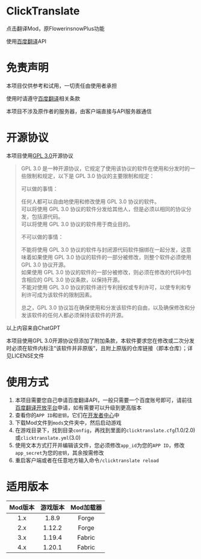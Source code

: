 # ClickTranslate
点击翻译Mod，原FlowerinsnowPlus功能

使用[百度翻译](https://fanyi.baidu.com/)API

# 免责声明
本项目仅供参考和试用，一切责任由使用者承担

使用时请遵守[百度翻译](https://fanyi.baidu.com/)相关条款

本项目不涉及原作者的服务器，由客户端直接与API服务器通信

# 开源协议
本项目使用[GPL 3.0](https://www.gnu.org/licenses/gpl-3.0.html)开源协议

> GPL 3.0 是一种开源协议，它规定了使用该协议的软件在使用和分发时的一些限制和规定，以下是 GPL 3.0 协议的主要限制和规定：  
>
> 可以做的事情：  
>
>    任何人都可以自由地使用和修改使用 GPL 3.0 协议的软件。  
>    可以将使用 GPL 3.0 协议的软件分发给其他人，但是必须以相同的协议分发，包括源代码。  
>    可以将使用 GPL 3.0 协议的软件用于商业目的。  
>
> 不可以做的事情：  
>
>    不能将使用 GPL 3.0 协议的软件与封闭源代码软件捆绑在一起分发，这意味着如果使用 GPL 3.0 协议的软件的一部分被修改，则整个软件必须使用 GPL 3.0 协议开源。  
>    如果使用 GPL 3.0 协议的软件的一部分被修改，则必须在修改的代码中包含相应的 GPL 3.0 协议条款，以保持开源。  
>    不能对使用 GPL 3.0 协议的软件进行专利授权或专利许可，以使专利和专利许可成为该软件的限制因素。  
>
> 总之，GPL 3.0 协议旨在确保使用和分发该软件的自由，以及确保修改和分发该软件的任何人都必须保持该软件的开源。

以上内容来自ChatGPT

本项目使用GPL 3.0开源协议但添加了附加条款，本软件要求您在修改或二次分发时必须在软件内标注“该软件并非原版”，且附上原版的仓库链接（即本仓库）；详见LICENSE文件

# 使用方式
1. 本项目需要您自己申请百度翻译API，一般只需要一个百度账号即可，请前往[百度翻译开放平台](https://fanyi-api.baidu.com/)申请，如有需要可以升级到更高版本
2. 查看你的`APP ID`和`密钥`，它们在[开发者中心](https://fanyi-api.baidu.com/manage/developer)中
3. 下载Mod文件到`mods`文件夹中，然后启动游戏
4. 在游戏目录下，找到目录`config`，再找到里面的`clicktranslate.cfg`(1.0/2.0)或`clicktranslate.yml`(3.0)
5. 使用文本方式打开并编辑该文件，您必须修改`app_id`为您的`APP ID`，修改`app_secret`为您的`密钥`，其余按需修改
6. 重启客户端或者在任意地方输入命令`/clicktranslate reload`

# 适用版本
| Mod版本 | 游戏版本 | Mod加载器 |
| :-----: | :------: | :-------: |
|   1.x   |  1.8.9   |   Forge   |
|   2.x   |  1.12.2  |   Forge   |
|   3.x   |  1.19.4  |  Fabric   |
|   4.x   |  1.20.1  |  Fabric   |